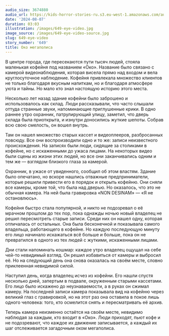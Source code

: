 ```yaml
---
audio_size: 3674880
audio_url: https://kids-horror-stories-ru.s3.eu-west-1.amazonaws.com/audio/649-eye-video.mp3
date: '2024-08-07'
duration: 03:03
illustration: /images/649-eye-video.jpg
image_source: /images/649-eye-video-source.jpg
slug: 649-eye-video
story_number: '649'
title: Око мегаполиса
---
```


В центре города, где пересекаются пути тысяч людей, стояла маленькая кофейня под названием «Око». Название было связано с камерой видеонаблюдения, которая висела прямо над входом и вела круглосуточное наблюдение. Кофейня привлекала множество клиентов не только благодаря вкусным напиткам, но и благодаря атмосфере уюта и тайны. Но мало кто знал настоящую историю этого места.

Несколько лет назад здание кофейни было заброшено и использовалось как склад. Люди рассказывали, что часто слышали оттуда странные звуки, напоминающие приглушенные крики. В одно раннее утро охранник, патрулирующий улицу, заметил, что дверь склада была приоткрыта, и изнутри доносились жуткие шепоты. Собрав всю свою смелость, он вошел внутрь.

Там он нашел множество старых кассет и видеоплееров, разбросанных повсюду. Все они воспроизводили одно и то же: записи неизвестного происхождения. На записях были люди, сидящие за столиками в кофейне, но с искаженными до ужаса лицами. На некоторых видео были сцены из жизни этих людей, но все они заканчивались одним и тем же — взглядом близкого глаза за камерой.

Охранник, в ужасе от увиденного, сообщил об этом властям. Здание было опечатано, но вскоре нашлись отважные предприниматели, которые решили привести его в порядок и открыть кофейню. Они сняли все камеры, кроме той, что была над дверью. Но оказалось, что это не обычная камера. На ней была гравировка «NON DESINAM» — «Я не остановлюсь».

Кофейня быстро стала популярной, и никто не подозревал о её мрачном прошлом до тех пор, пока однажды ночью новый владелец не решил пересмотреть старые записи. Среди них он нашел одну, которая отличалась от остальных. Она была бесконечной и показывала самого владельца, работающего в кофейне. Но каждую последующую минуту его лицо начинало искажаться всё больше и больше, пока он не превратился в одного из тех людей с жуткими, искаженными лицами.

Дни стали напоминать кошмар: каждое утро владелец ощущал на себе чей-то невидимый взгляд. Он решил избавиться от камеры и выбросил её. Но на следующий день она снова оказалась на своём месте, словно приклеенная невидимой силой.

Наступил день, когда владелец исчез из кофейни. Его нашли спустя несколько дней, запертым в подвале, окруженным старыми кассетами. Его лицо было искажено до неузнаваемости, а в руках он сжимал камеру. На последней записи камера показывала вид на кофейню через великий глаз с гравировкой, но на этот раз она оставила в покое лишь одного человека: того, кто осмелится снять и пересматривать её архив.

Теперь камера неизменно остаётся на своём месте, невидимо наблюдая за каждым, кто входит в «Око». Люди приходят, пьют кофе и не подозревают, что каждое их движение записывается, а каждый их шаг отслеживается загадочным оком мегаполиса.